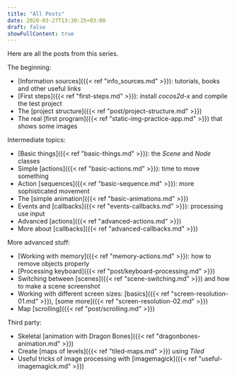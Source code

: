```yaml
---
title: "All Posts"
date: 2020-03-27T13:30:25+03:00
draft: false
showFullContent: true
---
```


Here are all the posts from this series.

The beginning:
* [Information sources]({{< ref "info_sources.md" >}}): tutorials, books and other useful links
* [First steps]({{< ref "first-steps.md" >}}): install _cocos2d-x_ and compile the test project
* The [project structure]({{< ref "post/project-structure.md" >}})
* The real [first program]({{< ref "static-img-practice-app.md" >}}) that shows some images

Intermediate topics:
* [Basic things]({{< ref "basic-things.md" >}}): the _Scene_ and _Node_ classes
* Simple [actions]({{< ref "basic-actions.md" >}}): time to move something
* Action [sequences]({{< ref "basic-sequence.md" >}}): more sophisticated movement
* The [simple animation]({{< ref "basic-animations.md" >}})
* Events and [callbacks]({{< ref "events-callbacks.md" >}}): processing use input
* Advanced [actions]({{< ref "advanced-actions.md" >}})
* More about [callbacks]({{< ref "advanced-callbacks.md" >}})

More advanced stuff:
* [Working with memory]({{< ref "memory-actions.md" >}}): how to remove objects properly
* [Processing keyboard]({{< ref "post/keyboard-processing.md" >}})
* Switching between [scenes]({{< ref "scene-switching.md" >}}) and how to make a scene screenshot
* Working with different screen sizes: [basics]({{< ref "screen-resolution-01.md" >}}), [some more]({{< ref "screen-resolution-02.md" >}})
* Map [scrolling]({{< ref "post/scrolling.md" >}})

Third party:
* Skeletal [animation with Dragon Bones]({{< ref "dragonbones-animation.md" >}})
* Create [maps of levels]({{< ref "tiled-maps.md" >}}) using _Tiled_
* Useful tricks of image processing with [imagemagick]({{< ref "useful-imagemagick.md" >}})



